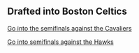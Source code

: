 ## Drafted into Boston Celtics

[Go into the semifinals against the Cavaliers](../step-2/match-results-against-oklahoma-city-thunder.md)

[Go into semifinals against the Hawks](../step-2/match-results-against-the-atlanta-hawks.md)
